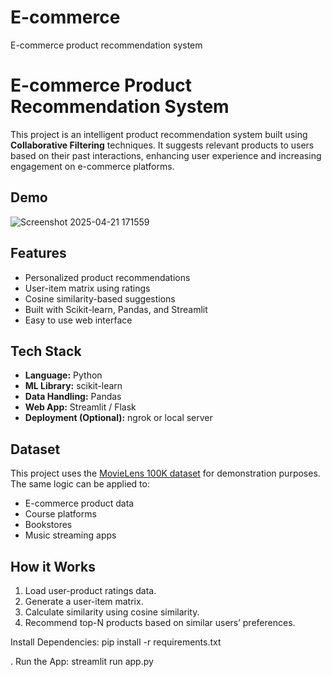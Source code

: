 # E-commerce
E-commerce product recommendation system
# E-commerce Product Recommendation System

This project is an intelligent product recommendation system built using **Collaborative Filtering** techniques. It suggests relevant products to users based on their past interactions, enhancing user experience and increasing engagement on e-commerce platforms.

## Demo
![Screenshot 2025-04-21 171559](https://github.com/user-attachments/assets/6f2f3355-2a42-4b36-9a18-5f34c87c3ac5)


## Features
- Personalized product recommendations
- User-item matrix using ratings
- Cosine similarity-based suggestions
- Built with Scikit-learn, Pandas, and Streamlit
- Easy to use web interface

## Tech Stack
- **Language:** Python
- **ML Library:** scikit-learn
- **Data Handling:** Pandas
- **Web App:** Streamlit / Flask
- **Deployment (Optional):** ngrok or local server

## Dataset
This project uses the [MovieLens 100K dataset](https://grouplens.org/datasets/movielens/) for demonstration purposes. The same logic can be applied to:
- E-commerce product data
- Course platforms
- Bookstores
- Music streaming apps

## How it Works
1. Load user-product ratings data.
2. Generate a user-item matrix.
3. Calculate similarity using cosine similarity.
4. Recommend top-N products based on similar users’ preferences.

 Install Dependencies:
 pip install -r requirements.txt


. Run the App:
streamlit run app.py


